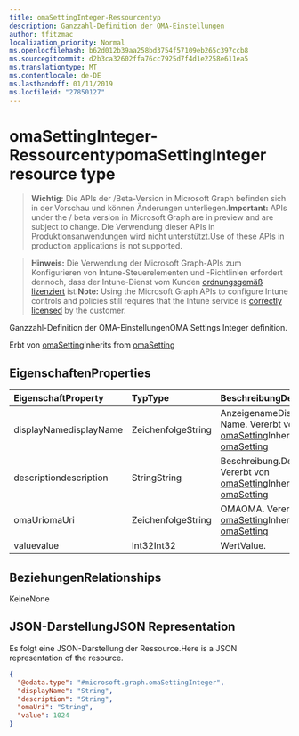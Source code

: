```yaml
---
title: omaSettingInteger-Ressourcentyp
description: Ganzzahl-Definition der OMA-Einstellungen
author: tfitzmac
localization_priority: Normal
ms.openlocfilehash: b62d012b39aa258bd3754f57109eb265c397ccb8
ms.sourcegitcommit: d2b3ca32602ffa76cc7925d7f4d1e2258e611ea5
ms.translationtype: MT
ms.contentlocale: de-DE
ms.lasthandoff: 01/11/2019
ms.locfileid: "27850127"
---
```

# <a name="omasettinginteger-resource-type"></a><span data-ttu-id="e1115-103">omaSettingInteger-Ressourcentyp</span><span class="sxs-lookup"><span data-stu-id="e1115-103">omaSettingInteger resource type</span></span>

> <span data-ttu-id="e1115-104">**Wichtig:** Die APIs der /Beta-Version in Microsoft Graph befinden sich in der Vorschau und können Änderungen unterliegen.</span><span class="sxs-lookup"><span data-stu-id="e1115-104">**Important:** APIs under the / beta version in Microsoft Graph are in preview and are subject to change.</span></span> <span data-ttu-id="e1115-105">Die Verwendung dieser APIs in Produktionsanwendungen wird nicht unterstützt.</span><span class="sxs-lookup"><span data-stu-id="e1115-105">Use of these APIs in production applications is not supported.</span></span>

> <span data-ttu-id="e1115-106">**Hinweis:** Die Verwendung der Microsoft Graph-APIs zum Konfigurieren von Intune-Steuerelementen und -Richtlinien erfordert dennoch, dass der Intune-Dienst vom Kunden [ordnungsgemäß lizenziert](https://go.microsoft.com/fwlink/?linkid=839381) ist.</span><span class="sxs-lookup"><span data-stu-id="e1115-106">**Note:** Using the Microsoft Graph APIs to configure Intune controls and policies still requires that the Intune service is [correctly licensed](https://go.microsoft.com/fwlink/?linkid=839381) by the customer.</span></span>

<span data-ttu-id="e1115-107">Ganzzahl-Definition der OMA-Einstellungen</span><span class="sxs-lookup"><span data-stu-id="e1115-107">OMA Settings Integer definition.</span></span>

<span data-ttu-id="e1115-108">Erbt von [omaSetting](../resources/intune-deviceconfig-omasetting.md)</span><span class="sxs-lookup"><span data-stu-id="e1115-108">Inherits from [omaSetting](../resources/intune-deviceconfig-omasetting.md)</span></span>

## <a name="properties"></a><span data-ttu-id="e1115-109">Eigenschaften</span><span class="sxs-lookup"><span data-stu-id="e1115-109">Properties</span></span>
|<span data-ttu-id="e1115-110">Eigenschaft</span><span class="sxs-lookup"><span data-stu-id="e1115-110">Property</span></span>|<span data-ttu-id="e1115-111">Typ</span><span class="sxs-lookup"><span data-stu-id="e1115-111">Type</span></span>|<span data-ttu-id="e1115-112">Beschreibung</span><span class="sxs-lookup"><span data-stu-id="e1115-112">Description</span></span>|
|:---|:---|:---|
|<span data-ttu-id="e1115-113">displayName</span><span class="sxs-lookup"><span data-stu-id="e1115-113">displayName</span></span>|<span data-ttu-id="e1115-114">Zeichenfolge</span><span class="sxs-lookup"><span data-stu-id="e1115-114">String</span></span>|<span data-ttu-id="e1115-115">Anzeigename</span><span class="sxs-lookup"><span data-stu-id="e1115-115">Display Name.</span></span> <span data-ttu-id="e1115-116">Vererbt von [omaSetting](../resources/intune-deviceconfig-omasetting.md)</span><span class="sxs-lookup"><span data-stu-id="e1115-116">Inherited from [omaSetting](../resources/intune-deviceconfig-omasetting.md)</span></span>|
|<span data-ttu-id="e1115-117">description</span><span class="sxs-lookup"><span data-stu-id="e1115-117">description</span></span>|<span data-ttu-id="e1115-118">String</span><span class="sxs-lookup"><span data-stu-id="e1115-118">String</span></span>|<span data-ttu-id="e1115-119">Beschreibung.</span><span class="sxs-lookup"><span data-stu-id="e1115-119">Description.</span></span> <span data-ttu-id="e1115-120">Vererbt von [omaSetting](../resources/intune-deviceconfig-omasetting.md)</span><span class="sxs-lookup"><span data-stu-id="e1115-120">Inherited from [omaSetting](../resources/intune-deviceconfig-omasetting.md)</span></span>|
|<span data-ttu-id="e1115-121">omaUri</span><span class="sxs-lookup"><span data-stu-id="e1115-121">omaUri</span></span>|<span data-ttu-id="e1115-122">Zeichenfolge</span><span class="sxs-lookup"><span data-stu-id="e1115-122">String</span></span>|<span data-ttu-id="e1115-123">OMA</span><span class="sxs-lookup"><span data-stu-id="e1115-123">OMA.</span></span> <span data-ttu-id="e1115-124">Vererbt von [omaSetting](../resources/intune-deviceconfig-omasetting.md)</span><span class="sxs-lookup"><span data-stu-id="e1115-124">Inherited from [omaSetting](../resources/intune-deviceconfig-omasetting.md)</span></span>|
|<span data-ttu-id="e1115-125">value</span><span class="sxs-lookup"><span data-stu-id="e1115-125">value</span></span>|<span data-ttu-id="e1115-126">Int32</span><span class="sxs-lookup"><span data-stu-id="e1115-126">Int32</span></span>|<span data-ttu-id="e1115-127">Wert</span><span class="sxs-lookup"><span data-stu-id="e1115-127">Value.</span></span>|

## <a name="relationships"></a><span data-ttu-id="e1115-128">Beziehungen</span><span class="sxs-lookup"><span data-stu-id="e1115-128">Relationships</span></span>
<span data-ttu-id="e1115-129">Keine</span><span class="sxs-lookup"><span data-stu-id="e1115-129">None</span></span>
## <a name="json-representation"></a><span data-ttu-id="e1115-130">JSON-Darstellung</span><span class="sxs-lookup"><span data-stu-id="e1115-130">JSON Representation</span></span>
<span data-ttu-id="e1115-131">Es folgt eine JSON-Darstellung der Ressource.</span><span class="sxs-lookup"><span data-stu-id="e1115-131">Here is a JSON representation of the resource.</span></span>
<!-- {
  "blockType": "resource",
  "@odata.type": "microsoft.graph.omaSettingInteger"
}
-->
``` json
{
  "@odata.type": "#microsoft.graph.omaSettingInteger",
  "displayName": "String",
  "description": "String",
  "omaUri": "String",
  "value": 1024
}
```





